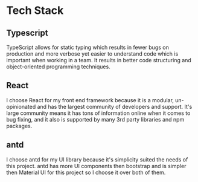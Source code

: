 # Tech Stack

## Typescript

TypeScript allows for static typing which results in fewer bugs on production and more verbose yet easier to understand code which is important when working in a team. It results in better code structuring and object-oriented programming techniques.&#x20;

## React

I choose React for my front end framework because it is a modular, un-opinionated and has the largest community of developers and support. It's large community means it has tons of information online when it comes to bug fixing, and it also is supported by many 3rd party libraries and npm packages.&#x20;

## antd

I choose antd for my UI library because it's simplicity suited the needs of this project. antd has more UI components then bootstrap and is simpler then Material UI for this project so I choose it over both of them.&#x20;
